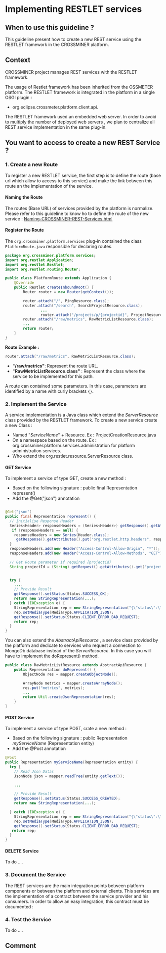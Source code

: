 
# Implementing RESTLET services 

## When to use this guideline ?
This guideline present how to create a new REST service using the RESTLET framework in the CROSSMINER platform.

## Context
CROSSMINER project manages REST services with the RESTLET framework.

The usage of Restlet framework  has been inherited from the OSSMETER platform. The RESTLET framework is integrated in the platform in a single OSGI plugin :
* org.eclipse.crossmeter.platform.client.api.  

The RESTLET framework used an embedded web server. In order to avoid to multiply the number of deployed web servers  , we plan to centralize all REST service implementation in the same plug-in.

## You want to access to create a new REST Service ?

### 1. Create a new Route
To  register a new RESTLET service, the first step is to define the route (base url which allow to access to this service) and make the link between this route an the implementation of the service.

#### Naming the Route
The routes (Base URL) of services provided by the platform is normalize. Please refer to this guideline to know ho to define the route of the new service : [Naming-CROSSMINER-REST-Services.html](Naming-CROSSMINER-REST-Services.html)

#### Register the Route

The `org.crossminer.platform.services` plug-in contained the class `PlatformRoute.java`  responsible for declaring routes.

```java
package org.crossminer.platform.services;
import org.restlet.Application;
import org.restlet.Restlet;
import org.restlet.routing.Router;

public class PlatformRoute extends Application {
	@Override
	public Restlet createInboundRoot() {
		Router router = new Router(getContext());

		router.attach("/", PingResource.class); 	
		router.attach("/search", SearchProjectResource.class);
                ...
                router.attach("/projects/p/{projectid}", ProjectResource.class);
		router.attach("/raw/metrics", RawMetricListResource.class);
		...
		return router;
	}
}
```

**Route Example :**
```java
router.attach("/raw/metrics", RawMetricListResource.class);
```
* **"/raw/metrics"**: Represent the route URL.
* **"RawMetricListResource.class"** : Represent the class where the service to be implemented for this path.

A route can contained some parameters. In this case, parameters are identified by a name with curly brackets `{}`.

### 2. Implement the Service

A service implementation is a Java class which extend the _ServerResource_ class provided by the RESTLET framework.
To create a new service create a new Class :
* Named "_ServiceName_" + Resource.  Ex : ProjectCreationResource.java
* On a namespace based on the  route. Ex : org.crossminer.platform.services.administration for platform administration services.
* Who extend the org.restlet.resource.ServerResource class.

#### GET Service

To implement a service of type GET, create a new method :
* Based on the following signature : public final Representation represent()
* Add the @Get("json") annotation

```java

@Get("json")
public final Representation represent() {
  // Initialise Response Header
  Series<Header> responseHeaders = (Series<Header>) getResponse().getAttributes().get("org.restlet.http.headers");
   if (responseHeaders == null) {
    responseHeaders = new Series(Header.class);
     getResponse().getAttributes().put("org.restlet.http.headers", responseHeaders);
  }
  responseHeaders.add(new Header("Access-Control-Allow-Origin", "*"));
  responseHeaders.add(new Header("Access-Control-Allow-Methods", "GET"));

  // Get Route parameter if required {projectid}
  String projectId = (String) getRequest().getAttributes().get("projectid");


  try {
    ....
    // Provide Result
    getResponse().setStatus(Status.SUCCESS_OK);
    return new StringRepresentation(...);
  } catch (IOException e) {
    StringRepresentation rep = new StringRepresentation("{\"status\":\"error\", \"message\" : \""+e.getMessage()+"\"}");
    rep.setMediaType(MediaType.APPLICATION_JSON);
    getResponse().setStatus(Status.CLIENT_ERROR_BAD_REQUEST);
    return rep;
  }
}

```

You can also extend the _AbstractApiResource_ , a service class  provided by the platform and dedicate to services who request a connection to MongoDb database instead of the _ServerResource_. In this case you will have to implement the doRepresent() method.

```java
public class RawMetricListResource extends AbstractApiResource {
	public Representation doRepresent() {
		ObjectNode res = mapper.createObjectNode();

		ArrayNode metrics = mapper.createArrayNode();
		res.put("metrics", metrics);
		...
		return Util.createJsonRepresentation(res);
	}
}
```


#### POST Service

To implement a service of type POST, crate a new method :
* Based on the following signature : public Representation _myServiceName_ (Representation entity)
* Add the @Post annotation

```java
@Post
public Representation myServiceName(Representation entity) {
  try {
    // Read Json Datas
    JsonNode json = mapper.readTree(entity.getText());

    ...

    // Provide Result
    getResponse().setStatus(Status.SUCCESS_CREATED);
    return new StringRepresentation(...);

  } catch (IOException e) {
    StringRepresentation rep = new StringRepresentation("{\"status\":\"error\", \"message\" : \""+e.getMessage()+"\"}");
    rep.setMediaType(MediaType.APPLICATION_JSON);
    getResponse().setStatus(Status.CLIENT_ERROR_BAD_REQUEST);
   return rep;
  }
}
```

#### DELETE Service
To do ....

### 3. Document the Service

The REST services are the main integration points between platform components or between the platform and external clients. This services are the implementation of a contract between the service provider and his consumers. In order to  allow an easy integration, this contract must be documented :

### 4. Test the Service
To do ....

## Comment
